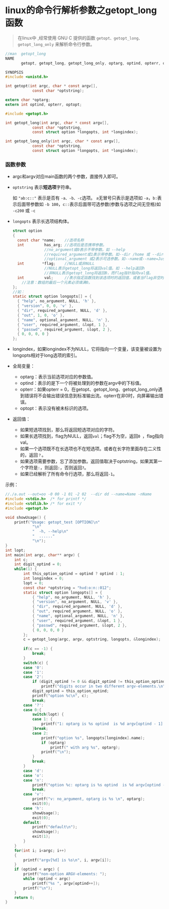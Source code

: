 # linux的命令行解析参数之getopt_long函数

> 在linux中 ,经常使用 GNU C 提供的函数  `getopt、getopt_long、getopt_long_only`  来解析命令行参数。 

```c
//man  getopt_long
NAME
       getopt, getopt_long, getopt_long_only, optarg, optind, opterr, optopt - Parse command-line options

SYNOPSIS
#include <unistd.h>

int getopt(int argc, char * const argv[],
			const char *optstring);

extern char *optarg;
extern int optind, opterr, optopt;

#include <getopt.h>

int getopt_long(int argc, char * const argv[],
			const char *optstring,
			const struct option *longopts, int *longindex);

int getopt_long_only(int argc, char * const argv[],
			const char *optstring,
			const struct option *longopts, int *longindex);
```

### 函数参数

* argc和argv对应main函数的两个参数，直接传入即可。

* `optstring`  表示**短选项**字符串。

  如 `"ab:c::"` 表示是否有 `-a、-b、-c`选项。
  `a`无冒号只表示是选项如 `-a`，`b:`表示后面带参数如 `-b 100`，`c::`表示后面带可选参数(参数与选项之间无空格)如 `-c200` 或 `-c`

* `longopts`  表示长选项结构体。

  ```c
  struct option 
  {  
  	const char *name;    //选项名称
  	int         has_arg; //选项后是否携带参数。
      			//no_argument或0表示不带参数。如 --help
      			//required_argument或1表示带参数。如--dir /home 或 --dir=/home
      			//optional_argument 或2表示可选参数。如--name或--name=Justin
  	int        *flag;  	 //NULL或非NULL
      			//NULL表示getopt_long将返回val值。如 --help返回h
      			//非NULL表示getopt_long将返回0，而flag指针指向val值。
  	int         val;     //表示指定函数找到该选项时的返回值，或者当flag非空时指定flag指向的数据的值val。
      //注意：数组的最后一个元素必须填满0。
  };
  //如：
  static struct option longopts[] = {
  	{ "help", no_argument, NULL, 'h' },
  	{ "version", 0, 0, 'v' },
  	{ "dir", required_argument, NULL, 'd' },
  	{ "out", 1, 0, 'o' },
  	{ "name", optional_argument, NULL, 'n' },
  	{ "user", required_argument, &lopt, 1 },
  	{ "passwd", required_argument, &lopt, 2 },
  	{ 0, 0, 0, 0 }
  };
  ```

* longindex，如果longindex不为NULL，它将指向一个变量，该变量被设置为longopts相对于long选项的索引。

* 全局变量：
  *  optarg：表示当前选项对应的参数值。 
  *  optind：表示的是下一个将被处理到的参数在argv中的下标值。 
  *  opterr：如果opterr = 0，在getopt、getopt_long、getopt_long_only遇到错误将不会输出错误信息到标准输出流。opterr在非0时，向屏幕输出错误。 
  *  optopt：表示没有被未标识的选项。 

* 返回值：
  *  如果短选项找到，那么将返回短选项对应的字符。 
  *  如果长选项找到，flag为NULL，返回`val`；flag不为空，返回`0 `，flag指向val。
  *  如果一个选项既不在长选项也不在短选项。或者在长字符里面存在二义性的，返回`？`。
  *  如果选项需要参数，忘了添加参数。返回值取决于optstring，如果其第一个字符是`:`，则返回`:`，否则返回`?`。 
  * 如果已经解析了所有命令行选项，那么将返回`-1`。

示例：

```c
//./a.out --out=oo -0 00 -1 01 -2 02  --dir dd --name=Name -nName
#include <stdio.h>	/* for printf */
#include <stdlib.h>	/* for exit */
#include <getopt.h>

void showUsage() {
	printf("Usage: getopt_test [OPTION]\n"
			"\n"
			"  -h, --help\n"
			"  ......"
			"\n");
}
int lopt;
int main(int argc, char** argv) {
	int c;
	int digit_optind = 0;
	while(1) {
		int this_option_optind = optind ? optind : 1;
		int longindex = 0;
		lopt = 0;
		const char *optstring = "hvd:o:n::012";
		static struct option longopts[] = {
			{ "help", no_argument, NULL, 'h' },
			{ "version", no_argument, NULL, 'v' },
			{ "dir", required_argument, NULL, 'd' },
			{ "out", required_argument, NULL, 'o' },
			{ "name", optional_argument, NULL, 'n' },
			{ "user", required_argument, &lopt, 1 },
			{ "passwd", required_argument, &lopt, 2 },
			{ 0, 0, 0, 0 }
		};  
		c = getopt_long(argc, argv, optstring, longopts, &longindex);
		
		if(c == -1) {
			break;
		}   
		switch(c) {
		case '0':
		case '1':
		case '2':
			if (digit_optind != 0 && digit_optind != this_option_optind)
				printf("digits occur in two different argv-elements.\n");
			digit_optind = this_option_optind;
			printf("option %c\n", c); 
			break;
		case '?':
		case 0:{
			switch(lopt) {
			case 1: {
				printf("1: optarg is %s optind  is %d argv[optind - 1] is %s \n", optarg, optind, argv[optind - 1]);
			}break;
			case 2:
				printf("option %s", longopts[longindex].name);
				if (optarg)
					printf(" with arg %s", optarg);
				printf("\n");
			}   
			break;
		}   
		case 'd':
		case 'o':
		case 'n':
			printf("option %c: optarg is %s optind  is %d argv[optind - 1] is %s \n", c, optarg, optind, argv[optind - 1]);
			break;
		case 'v':
			printf("v: no_argument, optarg is %s \n", optarg);
			exit(0);
		case 'h':
			showUsage();
			exit(0);
		default:
			printf("default\n");
			showUsage();
			exit(1);
		}
	}
	for(int i; i<argc; i++)
	{
		printf("argv[%d] is %s\n", i, argv[i]);
	}
	if (optind < argc) {
		printf("non-option ARGV-elements: ");
		while (optind < argc)
			printf("%s ", argv[optind++]);
		printf("\n");
	}
	return 0;
}
```
